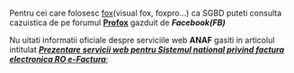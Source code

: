 Pentru cei care folosesc [fox](https://hotfox.ro/forum/viewforum.php?f=2)(visual fox, foxpro...) ca SGBD puteti consulta cazuistica de pe forumul [**Profox**](https://www.facebook.com/groups/3239944772705473/) gazduit de ***Facebook(FB)*** 

Nu uitati informatii oficiale despre serviciile web **ANAF** gasiti in articolul intitulat [***Prezentare servicii web pentru Sistemul national privind factura electronica RO e-Factura***](https://mfinante.gov.ro/static/10/eFactura/prezentare%20apeluri%20API%20E-factura.pdf);

